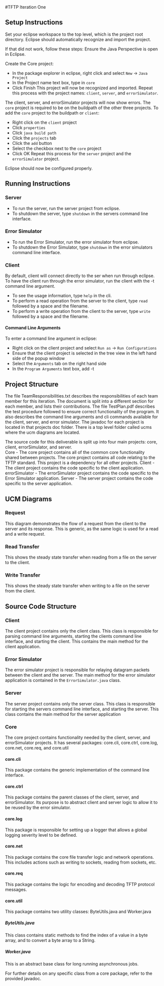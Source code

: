 #TFTP Iteration One


## Setup Instructions
Set your eclipse workspace to the top level, which is the project root directory.  Eclipse should automatically recognize and import the project. 

If that did not work, follow these steps:
Ensure the Java Perspective is open in Eclipse.

Create the Core project:

- In the package explorer in eclipse, right click and select `New` -> `Java Project`
- In the Project name text box, type in `core`
- Click Finish
This project will now be recognized and imported.  Repeat this process with the project names: `client`, `server`, and `errorSimulator`.

The client, server, and errorSimulator projects will now show errors.  The `core` project is required to be on the buildpath of the other three projects.  To add the `core` project to the buildpath or `client`:

- Right click on the `client` project
- Click `properties`
- Click `java build path`
- Click the `projects` tab
- Click the `add` button
- Select the checkbox next to the `core` project
- Click OK
Repeat this process for the `server` project and the `errorSimulator` project.

Eclipse should now be configured properly.


## Running Instructions

### Server
- To run the server, run the server project from eclipse.
- To shutdown the server, type `shutdown` in the servers command line interface.

### Error Simulator
- To run the Error Simulator, run the error simulator from eclipse.
- To shutdown the Error Simulator, type `shutdown` in the error simulators command line interface.

### Client
By default, client will connect directly to the ser when run through eclipse.  To have the client run through the error simulator, run the client with the -t command line argument.

- To see the usage information, type `help` in the cli.  
- To perform a read operation from the server to the client, type `read` followed by a space and the filename.
- To perform a write operation from the client to the server, type `write` followed by a space and the filename.

#### Command Line Arguments
To enter a command line argument in eclipse:

- Right click on the client project and select `Run as` -> `Run Configurations`
- Ensure that the client project is selected in the tree view in the left hand side of the popup window
- Select the `Arguments` tab on the right hand side
- In the `Program Arguments` text box, add -t

## Project Structure
The file TeamResponsibilities.txt describes the responsibilities of each team member for this iteration.  The document is split into a different section for each member, and lists their contributions. 
The file TestPlan.pdf describes the test procedure followed to ensure correct functionality of the program.  It also describes the command line arguments and cli commands available for the client, server, and error simulator.
The javadoc for each project is located in that projects doc folder.
There is a top level folder called ucms where the ucm diagrams are located.

The source code for this deliverable is split up into four main projects: core, client, errorSimulator, and server.  
Core - The core project contains all of the common core functionality shared between projects.  The core project contains all code relating to the TFTP standard.  This project is a dependency for all other projects.
Client - The client project contains the code specific to the client application.
errorSimulator - The errorSimulator project contains the code specific to the Error Simulator application.
Server - The server project contains the code specific to the server application.


## UCM Diagrams

### Request
This diagram demonstrates the flow of a request from the client to the server and its response.  This is generic, as the same logic is used for a read and a write request.

### Read Transfer
This shows the steady state transfer when reading from a file on the server to the client.

### Write Transfer
This shows the steady state transfer when writing to a file on the server from the client.


## Source Code Structure

### Client
The client project contains only the client class.  This class is responsible for parsing command line arguments, starting the clients command line interface, and starting the client.  This contains the main method for the client application.

### Error Simulator
The error simulator project is responsible for relaying datagram packets between the client and the server.  The main method for the error simulator application is contained in the `ErrorSimulator.java` class.

### Server
The server project contains only the server class.  This class is responsible for starting the servers command line interface, and starting the server.  This class contains the main method for the server application

### Core
The core project contains functionality needed by the client, server, and errorSimulator projects.  It has several packages: core.cli, core.ctrl, core.log, core.net, core.req, and core.util

#### core.cli
This package contains the generic implementation of the command line interface.

#### core.ctrl
This package contains the parent classes of the client, server, and errorSimulator.  Its purpose is to abstract client and server logic to allow it to be reused by the error simulator.

#### core.log
This package is responsible for setting up a logger that allows a global logging severity level to be defined.

#### core.net
This package contains the core file transfer logic and network operations.  This includes actions such as writing to sockets, reading from sockets, etc.

#### core.req
This package contains the logic for encoding and decoding TFTP protocol messages.  

#### core.util
This package contains two utility classes: ByteUtils.java and Worker.java

##### ByteUtils.java
This class contains static methods to find the index of a value in a byte array, and to convert a byte array to a String.

##### Worker.java
This is an abstract base class for long running asynchronous jobs.

For further details on any specific class from a core package, refer to the provided javadoc.  


